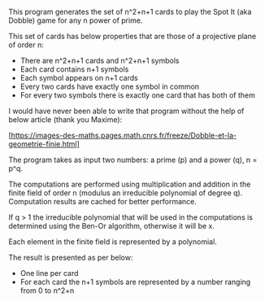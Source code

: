 This program generates the set of n^2+n+1 cards to play the Spot It (aka Dobble) game for any n power of prime.

This set of cards has below properties that are those of a projective plane of order n:
- There are n^2+n+1 cards and n^2+n+1 symbols
- Each card contains n+1 symbols
- Each symbol appears on n+1 cards
- Every two cards have exactly one symbol in common
- For every two symbols there is exactly one card that has both of them

I would have never been able to write that program without the help of below article (thank you Maxime):

[https://images-des-maths.pages.math.cnrs.fr/freeze/Dobble-et-la-geometrie-finie.html]

The program takes as input two numbers: a prime (p) and a power (q), n = p^q.

The computations are performed using multiplication and addition in the finite field of order n (modulus an irreducible polynomial of degree q). Computation results are cached for better performance.

If q > 1 the irreducible polynomial that will be used in the computations is determined using the Ben-Or algorithm, otherwise it will be x.

Each element in the finite field is represented by a polynomial.

The result is presented as per below:
- One line per card
- For each card the n+1 symbols are represented by a number ranging from 0 to n^2+n
